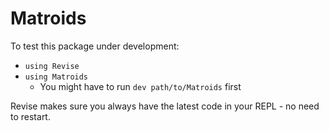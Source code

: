 # Matroids

To test this package under development:
- `using Revise`
- `using Matroids`
  - You might have to run `dev path/to/Matroids` first

Revise makes sure you always have the latest code in your REPL - no need to restart.